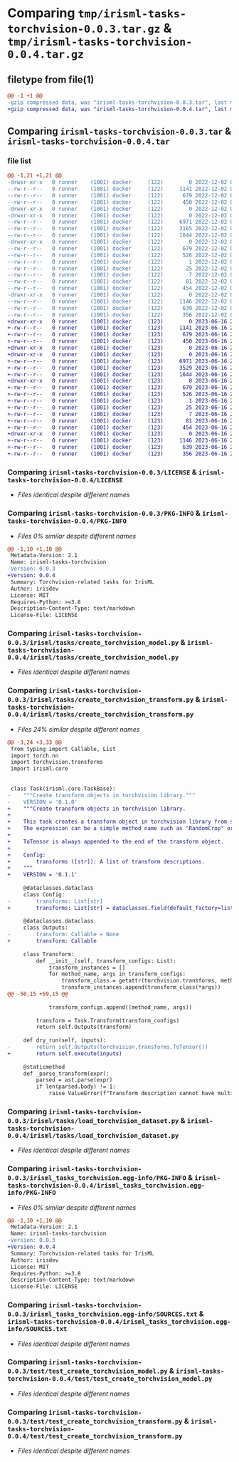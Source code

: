 # Comparing `tmp/irisml-tasks-torchvision-0.0.3.tar.gz` & `tmp/irisml-tasks-torchvision-0.0.4.tar.gz`

## filetype from file(1)

```diff
@@ -1 +1 @@
-gzip compressed data, was "irisml-tasks-torchvision-0.0.3.tar", last modified: Fri Dec  2 01:45:45 2022, max compression
+gzip compressed data, was "irisml-tasks-torchvision-0.0.4.tar", last modified: Fri Jun 16 22:30:22 2023, max compression
```

## Comparing `irisml-tasks-torchvision-0.0.3.tar` & `irisml-tasks-torchvision-0.0.4.tar`

### file list

```diff
@@ -1,21 +1,21 @@
-drwxr-xr-x   0 runner    (1001) docker     (122)        0 2022-12-02 01:45:45.103771 irisml-tasks-torchvision-0.0.3/
--rw-r--r--   0 runner    (1001) docker     (122)     1141 2022-12-02 01:43:50.000000 irisml-tasks-torchvision-0.0.3/LICENSE
--rw-r--r--   0 runner    (1001) docker     (122)      679 2022-12-02 01:45:45.103771 irisml-tasks-torchvision-0.0.3/PKG-INFO
--rw-r--r--   0 runner    (1001) docker     (122)      450 2022-12-02 01:43:50.000000 irisml-tasks-torchvision-0.0.3/README.md
-drwxr-xr-x   0 runner    (1001) docker     (122)        0 2022-12-02 01:45:45.099771 irisml-tasks-torchvision-0.0.3/irisml/
-drwxr-xr-x   0 runner    (1001) docker     (122)        0 2022-12-02 01:45:45.103771 irisml-tasks-torchvision-0.0.3/irisml/tasks/
--rw-r--r--   0 runner    (1001) docker     (122)     6971 2022-12-02 01:43:50.000000 irisml-tasks-torchvision-0.0.3/irisml/tasks/create_torchvision_model.py
--rw-r--r--   0 runner    (1001) docker     (122)     3165 2022-12-02 01:43:50.000000 irisml-tasks-torchvision-0.0.3/irisml/tasks/create_torchvision_transform.py
--rw-r--r--   0 runner    (1001) docker     (122)     1644 2022-12-02 01:43:50.000000 irisml-tasks-torchvision-0.0.3/irisml/tasks/load_torchvision_dataset.py
-drwxr-xr-x   0 runner    (1001) docker     (122)        0 2022-12-02 01:45:45.103771 irisml-tasks-torchvision-0.0.3/irisml_tasks_torchvision.egg-info/
--rw-r--r--   0 runner    (1001) docker     (122)      679 2022-12-02 01:45:45.000000 irisml-tasks-torchvision-0.0.3/irisml_tasks_torchvision.egg-info/PKG-INFO
--rw-r--r--   0 runner    (1001) docker     (122)      526 2022-12-02 01:45:45.000000 irisml-tasks-torchvision-0.0.3/irisml_tasks_torchvision.egg-info/SOURCES.txt
--rw-r--r--   0 runner    (1001) docker     (122)        1 2022-12-02 01:45:45.000000 irisml-tasks-torchvision-0.0.3/irisml_tasks_torchvision.egg-info/dependency_links.txt
--rw-r--r--   0 runner    (1001) docker     (122)       25 2022-12-02 01:45:45.000000 irisml-tasks-torchvision-0.0.3/irisml_tasks_torchvision.egg-info/requires.txt
--rw-r--r--   0 runner    (1001) docker     (122)        7 2022-12-02 01:45:45.000000 irisml-tasks-torchvision-0.0.3/irisml_tasks_torchvision.egg-info/top_level.txt
--rw-r--r--   0 runner    (1001) docker     (122)       81 2022-12-02 01:43:50.000000 irisml-tasks-torchvision-0.0.3/pyproject.toml
--rw-r--r--   0 runner    (1001) docker     (122)      454 2022-12-02 01:45:45.103771 irisml-tasks-torchvision-0.0.3/setup.cfg
-drwxr-xr-x   0 runner    (1001) docker     (122)        0 2022-12-02 01:45:45.103771 irisml-tasks-torchvision-0.0.3/test/
--rw-r--r--   0 runner    (1001) docker     (122)     1146 2022-12-02 01:43:50.000000 irisml-tasks-torchvision-0.0.3/test/test_create_torchvision_model.py
--rw-r--r--   0 runner    (1001) docker     (122)      639 2022-12-02 01:43:50.000000 irisml-tasks-torchvision-0.0.3/test/test_create_torchvision_transform.py
--rw-r--r--   0 runner    (1001) docker     (122)      356 2022-12-02 01:43:50.000000 irisml-tasks-torchvision-0.0.3/test/test_load_torchvision_dataset.py
+drwxr-xr-x   0 runner    (1001) docker     (123)        0 2023-06-16 22:30:22.268285 irisml-tasks-torchvision-0.0.4/
+-rw-r--r--   0 runner    (1001) docker     (123)     1141 2023-06-16 22:27:36.000000 irisml-tasks-torchvision-0.0.4/LICENSE
+-rw-r--r--   0 runner    (1001) docker     (123)      679 2023-06-16 22:30:22.268285 irisml-tasks-torchvision-0.0.4/PKG-INFO
+-rw-r--r--   0 runner    (1001) docker     (123)      450 2023-06-16 22:27:36.000000 irisml-tasks-torchvision-0.0.4/README.md
+drwxr-xr-x   0 runner    (1001) docker     (123)        0 2023-06-16 22:30:22.264285 irisml-tasks-torchvision-0.0.4/irisml/
+drwxr-xr-x   0 runner    (1001) docker     (123)        0 2023-06-16 22:30:22.268285 irisml-tasks-torchvision-0.0.4/irisml/tasks/
+-rw-r--r--   0 runner    (1001) docker     (123)     6971 2023-06-16 22:27:36.000000 irisml-tasks-torchvision-0.0.4/irisml/tasks/create_torchvision_model.py
+-rw-r--r--   0 runner    (1001) docker     (123)     3529 2023-06-16 22:27:36.000000 irisml-tasks-torchvision-0.0.4/irisml/tasks/create_torchvision_transform.py
+-rw-r--r--   0 runner    (1001) docker     (123)     1644 2023-06-16 22:27:36.000000 irisml-tasks-torchvision-0.0.4/irisml/tasks/load_torchvision_dataset.py
+drwxr-xr-x   0 runner    (1001) docker     (123)        0 2023-06-16 22:30:22.268285 irisml-tasks-torchvision-0.0.4/irisml_tasks_torchvision.egg-info/
+-rw-r--r--   0 runner    (1001) docker     (123)      679 2023-06-16 22:30:22.000000 irisml-tasks-torchvision-0.0.4/irisml_tasks_torchvision.egg-info/PKG-INFO
+-rw-r--r--   0 runner    (1001) docker     (123)      526 2023-06-16 22:30:22.000000 irisml-tasks-torchvision-0.0.4/irisml_tasks_torchvision.egg-info/SOURCES.txt
+-rw-r--r--   0 runner    (1001) docker     (123)        1 2023-06-16 22:30:22.000000 irisml-tasks-torchvision-0.0.4/irisml_tasks_torchvision.egg-info/dependency_links.txt
+-rw-r--r--   0 runner    (1001) docker     (123)       25 2023-06-16 22:30:22.000000 irisml-tasks-torchvision-0.0.4/irisml_tasks_torchvision.egg-info/requires.txt
+-rw-r--r--   0 runner    (1001) docker     (123)        7 2023-06-16 22:30:22.000000 irisml-tasks-torchvision-0.0.4/irisml_tasks_torchvision.egg-info/top_level.txt
+-rw-r--r--   0 runner    (1001) docker     (123)       81 2023-06-16 22:27:36.000000 irisml-tasks-torchvision-0.0.4/pyproject.toml
+-rw-r--r--   0 runner    (1001) docker     (123)      454 2023-06-16 22:30:22.268285 irisml-tasks-torchvision-0.0.4/setup.cfg
+drwxr-xr-x   0 runner    (1001) docker     (123)        0 2023-06-16 22:30:22.268285 irisml-tasks-torchvision-0.0.4/test/
+-rw-r--r--   0 runner    (1001) docker     (123)     1146 2023-06-16 22:27:36.000000 irisml-tasks-torchvision-0.0.4/test/test_create_torchvision_model.py
+-rw-r--r--   0 runner    (1001) docker     (123)      639 2023-06-16 22:27:36.000000 irisml-tasks-torchvision-0.0.4/test/test_create_torchvision_transform.py
+-rw-r--r--   0 runner    (1001) docker     (123)      356 2023-06-16 22:27:36.000000 irisml-tasks-torchvision-0.0.4/test/test_load_torchvision_dataset.py
```

### Comparing `irisml-tasks-torchvision-0.0.3/LICENSE` & `irisml-tasks-torchvision-0.0.4/LICENSE`

 * *Files identical despite different names*

### Comparing `irisml-tasks-torchvision-0.0.3/PKG-INFO` & `irisml-tasks-torchvision-0.0.4/PKG-INFO`

 * *Files 0% similar despite different names*

```diff
@@ -1,10 +1,10 @@
 Metadata-Version: 2.1
 Name: irisml-tasks-torchvision
-Version: 0.0.3
+Version: 0.0.4
 Summary: Torchvision-related tasks for IrisML
 Author: irisdev
 License: MIT
 Requires-Python: >=3.8
 Description-Content-Type: text/markdown
 License-File: LICENSE
```

### Comparing `irisml-tasks-torchvision-0.0.3/irisml/tasks/create_torchvision_model.py` & `irisml-tasks-torchvision-0.0.4/irisml/tasks/create_torchvision_model.py`

 * *Files identical despite different names*

### Comparing `irisml-tasks-torchvision-0.0.3/irisml/tasks/create_torchvision_transform.py` & `irisml-tasks-torchvision-0.0.4/irisml/tasks/create_torchvision_transform.py`

 * *Files 24% similar despite different names*

```diff
@@ -3,24 +3,33 @@
 from typing import Callable, List
 import torch.nn
 import torchvision.transforms
 import irisml.core
 
 
 class Task(irisml.core.TaskBase):
-    """Create transform objects in torchvision library."""
-    VERSION = '0.1.0'
+    """Create transform objects in torchvision library.
+
+    This task creates a transform object in torchvision library from string expressions.
+    The expression can be a simple method name such as "RandomCrop" or a method call such as "RandomCrop((32, 32))".
+
+    ToTensor is always appended to the end of the transform object.
+
+    Config:
+        transforms ([str]): A list of transform descriptions.
+    """
+    VERSION = '0.1.1'
 
     @dataclasses.dataclass
     class Config:
-        transforms: List[str]
+        transforms: List[str] = dataclasses.field(default_factory=list)
 
     @dataclasses.dataclass
     class Outputs:
-        transform: Callable = None
+        transform: Callable
 
     class Transform:
         def __init__(self, transform_configs: List):
             transform_instances = []
             for method_name, args in transform_configs:
                 transform_class = getattr(torchvision.transforms, method_name)
                 transform_instances.append(transform_class(*args))
@@ -50,15 +59,15 @@
 
             transform_configs.append((method_name, args))
 
         transform = Task.Transform(transform_configs)
         return self.Outputs(transform)
 
     def dry_run(self, inputs):
-        return self.Outputs(torchvision.transforms.ToTensor())
+        return self.execute(inputs)
 
     @staticmethod
     def _parse_transform(expr):
         parsed = ast.parse(expr)
         if len(parsed.body) != 1:
             raise ValueError(f"Transform description cannot have multiple expressions: {expr}")
```

### Comparing `irisml-tasks-torchvision-0.0.3/irisml/tasks/load_torchvision_dataset.py` & `irisml-tasks-torchvision-0.0.4/irisml/tasks/load_torchvision_dataset.py`

 * *Files identical despite different names*

### Comparing `irisml-tasks-torchvision-0.0.3/irisml_tasks_torchvision.egg-info/PKG-INFO` & `irisml-tasks-torchvision-0.0.4/irisml_tasks_torchvision.egg-info/PKG-INFO`

 * *Files 0% similar despite different names*

```diff
@@ -1,10 +1,10 @@
 Metadata-Version: 2.1
 Name: irisml-tasks-torchvision
-Version: 0.0.3
+Version: 0.0.4
 Summary: Torchvision-related tasks for IrisML
 Author: irisdev
 License: MIT
 Requires-Python: >=3.8
 Description-Content-Type: text/markdown
 License-File: LICENSE
```

### Comparing `irisml-tasks-torchvision-0.0.3/irisml_tasks_torchvision.egg-info/SOURCES.txt` & `irisml-tasks-torchvision-0.0.4/irisml_tasks_torchvision.egg-info/SOURCES.txt`

 * *Files identical despite different names*

### Comparing `irisml-tasks-torchvision-0.0.3/test/test_create_torchvision_model.py` & `irisml-tasks-torchvision-0.0.4/test/test_create_torchvision_model.py`

 * *Files identical despite different names*

### Comparing `irisml-tasks-torchvision-0.0.3/test/test_create_torchvision_transform.py` & `irisml-tasks-torchvision-0.0.4/test/test_create_torchvision_transform.py`

 * *Files identical despite different names*


